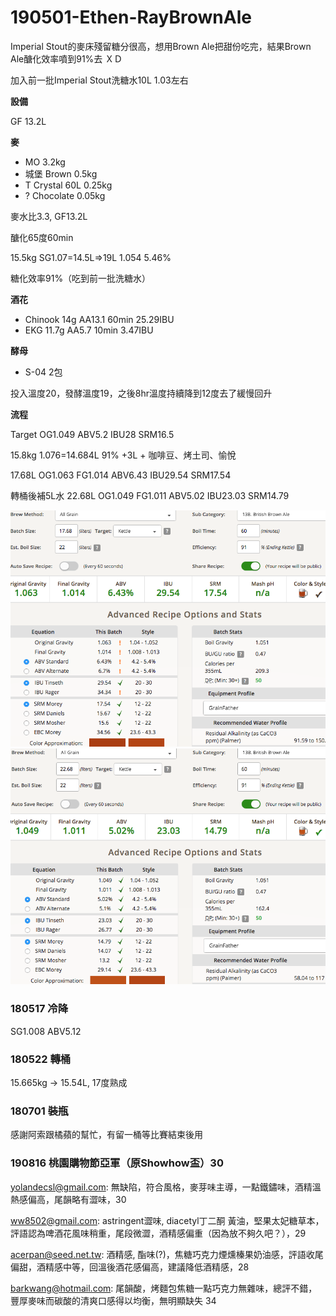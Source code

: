 # 190501-Ethen-RayBrownAle

Imperial Stout的麥床殘留糖分很高，想用Brown Ale把甜份吃完，結果Brown Ale醣化效率噴到91%去 ＸＤ

加入前一批Imperial Stout洗糖水10L 1.03左右

**設備**

GF 13.2L

**麥**

* MO 3.2kg
* 城堡 Brown 0.5kg
* T Crystal 60L 0.25kg
* ? Chocolate 0.05kg

麥水比3.3, GF13.2L

醣化65度60min

15.5kg SG1.07=14.5L=>19L 1.054 5.46%

糖化效率91%（吃到前一批洗糖水）

**酒花**

* Chinook 14g AA13.1 60min 25.29IBU
* EKG 11.7g AA5.7 10min 3.47IBU

**酵母**

* S-04 2包

投入溫度20，發酵溫度19，之後8hr溫度持續降到12度去了緩慢回升

**流程**

Target OG1.049 ABV5.2 IBU28 SRM16.5

15.8kg 1.076=14.684L 91% +3L + 咖啡豆、烤土司、愉悅

17.68L OG1.063 FG1.014 ABV6.43 IBU29.54 SRM17.54

轉桶後補5L水 22.68L OG1.049 FG1.011 ABV5.02 IBU23.03 SRM14.79

![](../img/test168.png)
![](../img/test169.png)

### 180517 冷降

SG1.008 ABV5.12

### 180522 轉桶

15.665kg -> 15.54L, 17度熟成

### 180701 裝瓶

感謝阿索跟橘蘋的幫忙，有留一桶等比賽結束後用

### 190816 桃園購物節亞軍（原Showhow盃）30

yolandecsl@gmail.com: 無缺陷，符合風格，麥芽味主導，一點鐵鏽味，酒精溫熱感偏高，尾韻略有澀味，30

ww8502@gmail.com: astringent澀味, diacetyl丁二酮 黃油，堅果太妃糖草本，評語認為啤酒花風味稍重，尾段微澀，酒精感偏重（因為放不夠久吧？），29

acerpan@seed.net.tw: 酒精感, 酯味(?)，焦糖巧克力煙燻榛果奶油感，評語收尾偏甜，酒精感中等，回溫後酒花感偏高，建議降低酒精感，28

barkwang@hotmail.com: 尾韻酸，烤麵包焦糖一點巧克力無雜味，總評不錯，豐厚麥味而碳酸的清爽口感得以均衡，無明顯缺失 34